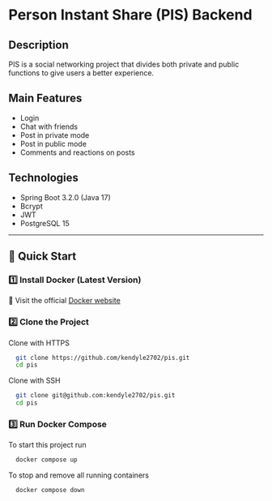 # Person Instant Share (PIS) Backend

## Description
PIS is a social networking project that divides both private and public functions to give users a better experience.

## Main Features

- Login
- Chat with friends
- Post in private mode
- Post in public mode
- Comments and reactions on posts

## Technologies

- Spring Boot 3.2.0 (Java 17)
- Bcrypt
- JWT
- PostgreSQL 15

---

## 🚀 Quick Start

### **1️⃣ Install Docker (Latest Version)**
📌 Visit the official [Docker website](https://docs.docker.com/engine/install/)

### **2️⃣ Clone the Project**

Clone with HTTPS
```bash
  git clone https://github.com/kendyle2702/pis.git
  cd pis
```

Clone with SSH
```bash
  git clone git@github.com:kendyle2702/pis.git
  cd pis
```

### **3️⃣ Run Docker Compose**

To start this project run
```bash
  docker compose up
```
To stop and remove all running containers
```bash
  docker compose down
```
